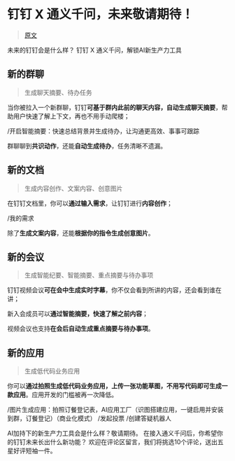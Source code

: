 

钉钉 X 通义千问，未来敬请期待！
======
> [原文](https://mp.weixin.qq.com/s/ADX-gS1rG9rG4JYzRsY1Gw)


未来的钉钉会是什么样？
钉钉 X 通义千问，解锁AI新生产力工具


## 新的群聊
> 生成聊天摘要、待办任务

当你被拉入一个新群聊，钉钉**可基于群内此前的聊天内容，自动生成聊天摘要**，帮助用户快速了解上下文，再也不用手动爬楼；

/开启智能摘要：快速总结背景并生成待办，让沟通更高效、事事可跟踪

群聊聊到**共识动作**，还能**自动生成待办**，任务清晰不遗漏。


## 新的文档
> 生成内容创作、文案内容、创意图片

在钉钉文档里，你可以**通过输入需求**，让钉钉进行**内容创作**；

/我的需求

除了**生成文案内容**，还能**根据你的指令生成创意图片**。


## 新的会议
> 生成智能纪要、智能摘要、重点摘要与待办事项

钉钉视频会议**可在会中生成实时字幕**，你不仅会看到所讲的内容，还会看到谁在讲；

新入会成员可以**通过智能摘要，快速了解之前内容**；

视频会议也支持**在会后自动生成重点摘要与待办事项**。


## 新的应用
> 生成低代码业务应用

你可以**通过拍照生成低代码业务应用，上传一张功能草图，不用写代码即可生成一款应用**。应用开发的门槛被再一次降低。

/图片生成应用：拍照订餐登记表，AI应用工厂（识图搭建应用，一键启用并安装到群，订餐登记）（商业化模式）
/发起投票
/创建答疑机器人


AI加持下的新生产力工具会是什么样？敬请期待。
在接入通义千问后，你希望你的钉钉未来长出什么新功能？
欢迎在评论区留言，我们将挑选10个评论，送出五星好评短袖一件。

